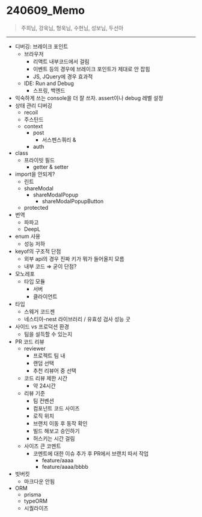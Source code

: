# 240609_Memo

> 주희님, 강욱님, 형욱님, 수현님, 성보님, 두선아

---

- 디버깅: 브레이크 포인트
  - 브라우저
    - 리액트 내부코드에서 걸림
    - 이벤트 등의 경우에 브레이크 포인트가 제대로 안 잡힘
    - JS, JQuery에 경우 효과적
  - IDE: Run and Debug
    - 스프링, 백엔드
- 익숙하게 쓰는 console을 더 잘 쓰자. assert이나 debug 레벨 설정
- 상태 관리 디버깅
  - recoil
  - 주스탄드
  - context
    - post
      - 서스펜스쿼리 & <Suspense>
    - auth
- class
  - 프라이빗 필드
    - getter & setter
- import을 안되게?
  - 린트
  - shareModal
    - shareModalPopup
      - shareModalPopupButton
  - protected
- 번역
  - 파파고
  - DeepL
- enum 사용
  - 성능 저하
- keyof의 구조적 단점
  - 외부 api의 경우 진짜 키가 뭐가 들어올지 모름
  - 내부 코드 ⇒ 굳이 단점?
- 모노레포
  - 타입 모듈
    - 서버
    - 클라이언트
- 타입
  - 스웨거 코드젠
  - 네스티아-nest 라이브러리 / 유효성 검사 성능 굿
- 사이드 vs 프로덕션 환경
  - 팀을 설득할 수 있는지
- PR 코드 리뷰
  - reviewer
    - 프로젝트 팀 내
    - 랜덤 선택
    - 추천 리뷰어 중 선택
  - 코드 리뷰 제한 시간
    - 약 24시간
  - 리뷰 기준
    - 팀 컨벤션
    - 컴포넌트 코드 사이즈
    - 로직 위치
    - 브랜치 이동 후 동작 확인
    - 빌드 해보고 승인하기
    - 허스키는 시간 걸림
  - 사이즈 큰 코멘트
    - 코멘트에 대한 이슈 추가 후 PR에서 브랜치 따서 작업
      - feature/aaaa
      - feature/aaaa/bbbb
- 빗버킷
  - 마크다운 안됨
- ORM
  - prisma
  - typeORM
  - 시퀄라이즈
